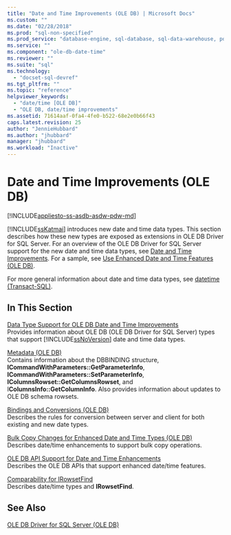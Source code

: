 ```yaml
---
title: "Date and Time Improvements (OLE DB) | Microsoft Docs"
ms.custom: ""
ms.date: "02/28/2018"
ms.prod: "sql-non-specified"
ms.prod_service: "database-engine, sql-database, sql-data-warehouse, pdw"
ms.service: ""
ms.component: "ole-db-date-time"
ms.reviewer: ""
ms.suite: "sql"
ms.technology: 
  - "docset-sql-devref"
ms.tgt_pltfrm: ""
ms.topic: "reference"
helpviewer_keywords: 
  - "date/time [OLE DB]"
  - "OLE DB, date/time improvements"
ms.assetid: 71614aaf-0fa4-4fe0-b522-68e2e0b66f43
caps.latest.revision: 25
author: "JennieHubbard"
ms.author: "jhubbard"
manager: "jhubbard"
ms.workload: "Inactive"
---
```

# Date and Time Improvements (OLE DB)
[!INCLUDE[appliesto-ss-asdb-asdw-pdw-md](../../../includes/appliesto-ss-asdb-asdw-pdw-md.md)]

  [!INCLUDE[ssKatmai](../../../includes/sskatmai-md.md)] introduces new date and time data types. This section describes how these new types are exposed as extensions in OLE DB Driver for SQL Server. For an overview of the OLE DB Driver for SQL Server support for the new date and time data types, see [Date and Time Improvements](../../oledb/features/date-and-time-improvements.md). For a sample, see [Use Enhanced Date and Time Features &#40;OLE DB&#41;](../../oledb/ole-db-how-to/use-enhanced-date-and-time-features-ole-db.md).  
  
 For more general information about date and time data types, see [datetime &#40;Transact-SQL&#41;](../../../t-sql/data-types/datetime-transact-sql.md).  
  
## In This Section  
 [Data Type Support for OLE DB Date and Time Improvements](../../oledb/ole-db-date-time/data-type-support-for-ole-db-date-and-time-improvements.md)  
 Provides information about OLE DB (OLE DB Driver for SQL Server) types that support [!INCLUDE[ssNoVersion](../../../includes/ssnoversion-md.md)] date and time data types.  
  
 [Metadata &#40;OLE DB&#41;](../../oledb/ole-db-date-time/metadata-parameter-and-rowset.md)  
 Contains information about the DBBINDING structure, **ICommandWithParameters::GetParameterInfo**, **ICommandWithParameters::SetParameterInfo**, **IColumnsRowset::GetColumnsRowset**, and I**ColumnsInfo::GetColumnInfo**. Also provides information about updates to OLE DB schema rowsets.  
  
 [Bindings and Conversions &#40;OLE DB&#41;](../../oledb/ole-db-date-time/conversions-ole-db.md)  
 Describes the rules for conversion between server and client for both existing and new date types.  
  
 [Bulk Copy Changes for Enhanced Date and Time Types &#40;OLE DB&#41;](../../oledb/ole-db-date-time/bulk-copy-changes-for-enhanced-date-and-time-types-ole-db.md)  
 Describes date/time enhancements to support bulk copy operations.  
  
 [OLE DB API Support for Date and Time Enhancements](../../oledb/ole-db-date-time/ole-db-api-support-for-date-and-time-enhancements.md)  
 Describes the OLE DB APIs that support enhanced date/time features.  
  
 [Comparability for IRowsetFind](../../oledb/ole-db-date-time/comparability-for-irowsetfind.md)  
 Describes date/time types and **IRowsetFind**.  
 
  
## See Also  
 [OLE DB Driver for SQL Server &#40;OLE DB&#41;](../../oledb/ole-db/oledb-driver-for-sql-server-ole-db.md)  
  
  

